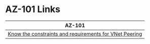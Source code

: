 # AZ-101 Links

|AZ-101|
|------|
|[Know the constraints and requirements for VNet Peering](https://docs.microsoft.com/en-us/azure/virtual-network/virtual-network-manage-peering#requirements-and-constraints)|
